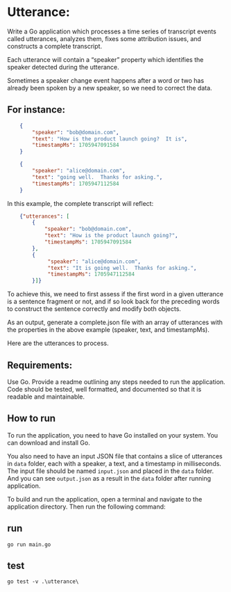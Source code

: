 # Utterance:

Write a Go application which processes a time series of transcript events called utterances, analyzes them, fixes some attribution issues, and constructs a complete transcript.

Each utterance will contain a “speaker” property which identifies the speaker detected during the utterance. 

Sometimes a speaker change event happens after a word or two has already been spoken by a new speaker, so we need to correct the data.  

## For instance:

```json
    {
        "speaker": "bob@domain.com",
        "text": "How is the product launch going?  It is",
        "timestampMs": 1705947091584
    }

    {
        "speaker": "alice@domain.com",
        "text": "going well.  Thanks for asking.",
        "timestampMs": 1705947112584
    }
```

In this example, the complete transcript will reflect:

```json
    {"utterances": [
        {
            "speaker": "bob@domain.com",
            "text": "How is the product launch going?",
            "timestampMs": 1705947091584
        },
        {
             "speaker": "alice@domain.com",
             "text": "It is going well.  Thanks for asking.",
             "timestampMs": 1705947112584
        }]}
```

To achieve this, we need to first assess if the first word in a given utterance is a sentence fragment or not, and if so look back for the preceding words to construct the sentence correctly and modify both objects.

As an output, generate a complete.json file with an array of utterances with the properties in the above example (speaker, text, and timestampMs).

Here are the utterances to process.

## Requirements:

Use Go.
Provide a readme outlining any steps needed to run the application.
Code should be tested, well formatted, and documented so that it is readable and maintainable.


## How to run

To run the application, you need to have Go installed on your system. You can download and install Go.

You also need to have an input JSON file that contains a slice of utterances in `data` folder, each with a speaker, a text, and a timestamp in milliseconds. The input file should be named `input.json` and placed in the `data` folder. 
And you can see `output.json` as a result in the `data` folder after running application.

To build and run the application, open a terminal and navigate to the application directory. Then run the following command:

## run

```shell
go run main.go
```

## test

```shell
go test -v .\utterance\
```